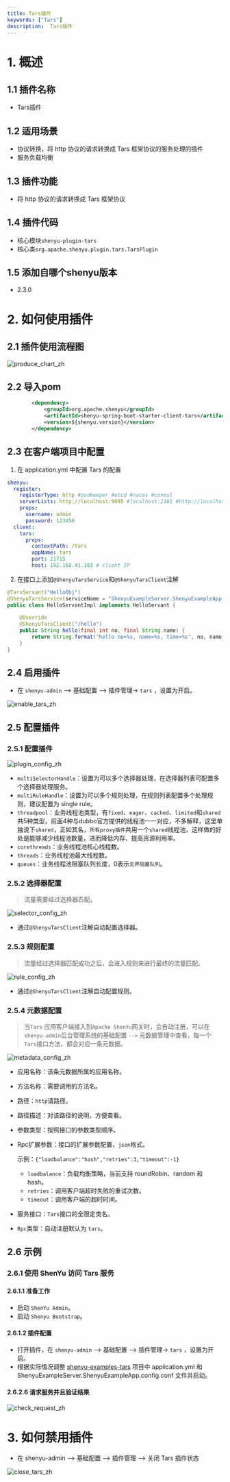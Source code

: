 ```yaml
---
title: Tars插件
keywords: ["Tars"]
description:  Tars插件
---
```


# 1. 概述

## 1.1 插件名称

- Tars插件

## 1.2 适用场景

- 协议转换，将 http 协议的请求转换成 Tars 框架协议的服务处理的插件
- 服务负载均衡

## 1.3 插件功能

- 将 http 协议的请求转换成 Tars 框架协议

## 1.4 插件代码

- 核心模块`shenyu-plugin-tars`
- 核心类`org.apache.shenyu.plugin.tars.TarsPlugin`

## 1.5 添加自哪个shenyu版本

- 2.3.0

# 2. 如何使用插件

## 2.1 插件使用流程图

![produce_chart_zh](/img/shenyu/plugin/tars/produce_chart_zh.png)

## 2.2 导入pom

```xml
        <dependency>
            <groupId>org.apache.shenyu</groupId>
            <artifactId>shenyu-spring-boot-starter-client-tars</artifactId>
            <version>${shenyu.version}</version>
        </dependency>
```

## 2.3 在客户端项目中配置

1. 在 application.yml 中配置 Tars 的配置

```yaml
shenyu:
  register:
    registerType: http #zookeeper #etcd #nacos #consul
    serverLists: http://localhost:9095 #localhost:2181 #http://localhost:2379 #localhost:8848
    props:
      username: admin
      password: 123456
  client:
    tars:
      props:
        contextPath: /tars
        appName: tars
        port: 21715
        host: 192.168.41.103 # client IP
```

2. 在接口上添加`@ShenyuTarsService`和`@ShenyuTarsClient`注解

```java
@TarsServant("HelloObj")
@ShenyuTarsService(serviceName = "ShenyuExampleServer.ShenyuExampleApp.HelloObj")
public class HelloServantImpl implements HelloServant {
  
    @Override
    @ShenyuTarsClient("/hello")
    public String hello(final int no, final String name) {
        return String.format("hello no=%s, name=%s, time=%s", no, name, System.currentTimeMillis());
    }
}
```



## 2.4 启用插件

- 在 `shenyu-admin` --> 基础配置 --> 插件管理-> `tars` ，设置为开启。

![enable_tars_zh](/img/shenyu/plugin/tars/enable_tars_zh.png)

## 2.5 配置插件

### 2.5.1 配置插件

![plugin_config_zh](/img/shenyu/plugin/tars/plugin_config_zh.png)

- `multiSelectorHandle`：设置为可以多个选择器处理，在选择器列表可配置多个选择器处理服务。
- `multiRuleHandle`：设置为可以多个规则处理，在规则列表配置多个处理规则，建议配置为 single rule。
- `threadpool`：业务线程池类型，有`fixed`、`eager`、`cached`、`limited`和`shared`共5种类型，前面4种与dubbo官方提供的线程池一一对应，不多解释，这里单独说下`shared`，正如其名，`所有proxy插件`共用一个`shared`线程池，这样做的好处是能够减少线程池数量，进而降低内存、提高资源利用率。
- `corethreads`：业务线程池核心线程数。
- `threads`：业务线程池最大线程数。
- `queues`：业务线程池阻塞队列长度，0表示`无界阻塞队列`。

### 2.5.2 选择器配置

> 流量需要经过选择器匹配。

![selector_config_zh](/img/shenyu/plugin/tars/selector_config_zh.png)

- 通过`@ShenyuTarsClient`注解自动配置选择器。

### 2.5.3 规则配置

> 流量经过选择器匹配成功之后，会进入规则来进行最终的流量匹配。

![rule_config_zh](/img/shenyu/plugin/tars/rule_config_zh.png)

- 通过`@ShenyuTarsClient`注解自动配置规则。

### 2.5.4 元数据配置

> 当`Tars` 应用客户端接入到`Apache ShenYu`网关时，会自动注册，可以在 `shenyu-admin`后台管理系统的基础配置 `-->` 元数据管理中查看，每一个`Tars`接口方法，都会对应一条元数据。

![metadata_config_zh](/img/shenyu/plugin/tars/metadata_config_zh.png)

- 应用名称：该条元数据所属的应用名称。

- 方法名称：需要调用的方法名。

- 路径：`http`请路径。

- 路径描述：对该路径的说明，方便查看。

- 参数类型：按照接口的参数类型顺序。

- Rpc扩展参数：接口的扩展参数配置，`json`格式。

  示例：`{"loadbalance":"hash","retries":3,"timeout":-1}`

  - `loadbalance`：负载均衡策略，当前支持 roundRobin、random 和 hash。
  - `retries`：调用客户端超时失败的重试次数。
  - `timeout`：调用客户端的超时时间。

- 服务接口：`Tars`接口的全限定类名。
- `Rpc`类型：自动注册默认为 `tars`。

## 2.6 示例

### 2.6.1 使用 ShenYu 访问 Tars 服务

#### 2.6.1.1 准备工作

- 启动 `ShenYu Admin`。
- 启动 `Shenyu Bootstrap`。

#### 2.6.1.2 插件配置

- 打开插件，在 `shenyu-admin` --> 基础配置 --> 插件管理-> `tars` ，设置为开启。
- 根据实际情况调整 [shenyu-examples-tars](https://github.com/apache/shenyu/tree/master/shenyu-examples/shenyu-examples-tars) 项目中 application.yml 和 ShenyuExampleServer.ShenyuExampleApp.config.conf 文件并启动。

#### 2.6.2.6 请求服务并且验证结果

![check_request_zh](/img/shenyu/plugin/tars/check_request_zh.png)

# 3. 如何禁用插件

- 在 shenyu-admin --> 基础配置 --> 插件管理 --> 关闭 Tars 插件状态

![close_tars_zh](/img/shenyu/plugin/tars/close_tars_zh.png)
